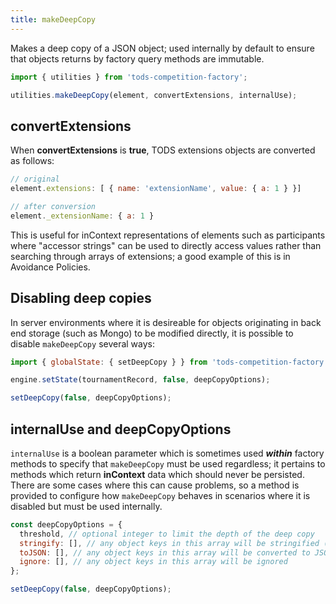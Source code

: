 ```yaml
---
title: makeDeepCopy
---
```


Makes a deep copy of a JSON object; used internally by default to ensure that objects returns by factory query methods are immutable.

```js
import { utilities } from 'tods-competition-factory';

utilities.makeDeepCopy(element, convertExtensions, internalUse);
```

## convertExtensions

When **convertExtensions** is **true**, TODS extensions objects are converted as follows:

```js
// original
element.extensions: [ { name: 'extensionName', value: { a: 1 } }]

// after conversion
element._extensionName: { a: 1 }
```

This is useful for inContext representations of elements such as participants where "accessor strings" can be used to directly access values rather than searching through arrays of extensions; a good example of this is in Avoidance Policies.

## Disabling deep copies

In server environments where it is desireable for objects originating in back end storage (such as Mongo) to be modified directly, it is possible to disable `makeDeepCopy` several ways:

```js
import { globalState: { setDeepCopy } } from 'tods-competition-factory';

engine.setState(tournamentRecord, false, deepCopyOptions);

setDeepCopy(false, deepCopyOptions);
```

## internalUse and deepCopyOptions

`internalUse` is a boolean parameter which is sometimes used **_within_** factory methods to specify that `makeDeepCopy` must be used regardless; it pertains to methods which return **inContext** data which should never be persisted. There are some cases where this can cause problems, so a method is provided to configure how `makeDeepCopy` behaves in scenarios where it is disabled but must be used internally.

```js
const deepCopyOptions = {
  threshold, // optional integer to limit the depth of the deep copy
  stringify: [], // any object keys in this array will be stringified (using a .toString() function if present on the object)
  toJSON: [], // any object keys in this array will be converted to JSON if there is a .toJSON() function on the object
  ignore: [], // any object keys in this array will be ignored
};

setDeepCopy(false, deepCopyOptions);
```
